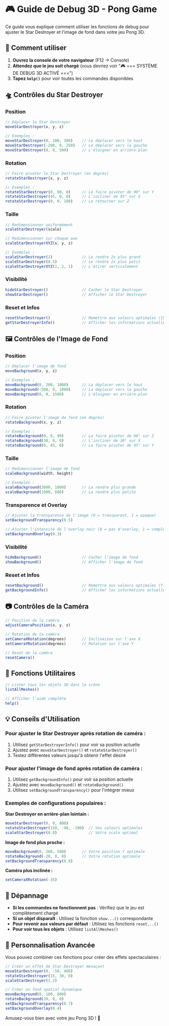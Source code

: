 # 🎮 Guide de Debug 3D - Pong Game

Ce guide vous explique comment utiliser les fonctions de debug pour ajuster le Star Destroyer et l'image de fond dans votre jeu Pong 3D.

## 🚀 Comment utiliser

1. **Ouvrez la console de votre navigateur** (F12 → Console)
2. **Attendez que le jeu soit chargé** (vous devriez voir "🎮 === SYSTÈME DE DEBUG 3D ACTIVÉ ===")
3. **Tapez `help()`** pour voir toutes les commandes disponibles

## 🛸 Contrôles du Star Destroyer

### Position
```javascript
// Déplacer le Star Destroyer
moveStarDestroyer(x, y, z)

// Exemples :
moveStarDestroyer(0, 100, 300)    // Le déplacer vers le haut
moveStarDestroyer(-200, 0, 250)   // Le déplacer vers la gauche
moveStarDestroyer(0, 0, 500)      // L'éloigner en arrière-plan
```

### Rotation
```javascript
// Faire pivoter le Star Destroyer (en degrés)
rotateStarDestroyer(x, y, z)

// Exemples :
rotateStarDestroyer(0, 90, 0)     // Le faire pivoter de 90° sur Y
rotateStarDestroyer(45, 0, 0)     // L'incliner de 45° sur X
rotateStarDestroyer(0, 0, 180)    // Le retourner sur Z
```

### Taille
```javascript
// Redimensionner uniformément
scaleStarDestroyer(scale)

// Redimensionner sur chaque axe
scaleStarDestroyerXYZ(x, y, z)

// Exemples :
scaleStarDestroyer(2)             // Le rendre 2x plus grand
scaleStarDestroyer(0.5)           // Le rendre 2x plus petit
scaleStarDestroyerXYZ(1, 2, 1)    // L'étirer verticalement
```

### Visibilité
```javascript
hideStarDestroyer()               // Cacher le Star Destroyer
showStarDestroyer()               // Afficher le Star Destroyer
```

### Reset et Infos
```javascript
resetStarDestroyer()              // Remettre aux valeurs optimales (150°, -40°, -200°, scale 0.8)
getStarDestroyerInfo()            // Afficher les informations actuelles
```

## 🖼️ Contrôles de l'Image de Fond

### Position
```javascript
// Déplacer l'image de fond
moveBackground(x, y, z)

// Exemples :
moveBackground(0, 200, 1000)      // La déplacer vers le haut
moveBackground(-500, 0, 1000)     // La déplacer vers la gauche
moveBackground(0, 0, 1500)        // L'éloigner en arrière-plan
```

### Rotation
```javascript
// Faire pivoter l'image de fond (en degrés)
rotateBackground(x, y, z)

// Exemples :
rotateBackground(0, 0, 90)        // La faire pivoter de 90° sur Z
rotateBackground(30, 0, 0)        // L'incliner de 30° sur X
rotateBackground(0, 45, 0)        // La faire pivoter de 45° sur Y
```

### Taille
```javascript
// Redimensionner l'image de fond
scaleBackground(width, height)

// Exemples :
scaleBackground(3000, 1800)       // La rendre plus grande
scaleBackground(1000, 600)        // La rendre plus petite
```

### Transparence et Overlay
```javascript
// Ajuster la transparence de l'image (0 = transparent, 1 = opaque)
setBackgroundTransparency(0.5)

// Ajuster l'intensité de l'overlay noir (0 = pas d'overlay, 1 = complètement noir)
setBackgroundOverlay(0.3)
```

### Visibilité
```javascript
hideBackground()                  // Cacher l'image de fond
showBackground()                  // Afficher l'image de fond
```

### Reset et Infos
```javascript
resetBackground()                 // Remettre aux valeurs optimales (Y: 200, rotation: -20°)
getBackgroundInfo()               // Afficher les informations actuelles
```

## 📷 Contrôles de la Caméra

```javascript
// Position de la caméra
adjustCameraPosition(x, y, z)

// Rotation de la caméra
setCameraXRotation(degrees)       // Inclinaison sur l'axe X
setCameraYRotation(degrees)       // Rotation sur l'axe Y

// Reset de la caméra
resetCamera()
```

## 🔧 Fonctions Utilitaires

```javascript
// Lister tous les objets 3D dans la scène
listAllMeshes()

// Afficher l'aide complète
help()
```

## 💡 Conseils d'Utilisation

### Pour ajuster le Star Destroyer après rotation de caméra :
1. Utilisez `getStarDestroyerInfo()` pour voir sa position actuelle
2. Ajustez avec `moveStarDestroyer()` et `rotateStarDestroyer()`
3. Testez différentes valeurs jusqu'à obtenir l'effet désiré

### Pour ajuster l'image de fond après rotation de caméra :
1. Utilisez `getBackgroundInfo()` pour voir sa position actuelle
2. Ajustez avec `moveBackground()` et `rotateBackground()`
3. Utilisez `setBackgroundTransparency()` pour l'intégrer mieux

### Exemples de configurations populaires :

**Star Destroyer en arrière-plan lointain :**
```javascript
moveStarDestroyer(0, 0, 800)
rotateStarDestroyer(150, -40, -200)  // Vos valeurs optimales
scaleStarDestroyer(0.8)              // Votre scale optimal
```

**Image de fond plus proche :**
```javascript
moveBackground(0, 200, 500)       // Votre position Y optimale
rotateBackground(-20, 0, 0)       // Votre rotation optimale
setBackgroundTransparency(0.8)
```

**Caméra plus inclinée :**
```javascript
setCameraXRotation(-35)
```

## 🎯 Dépannage

- **Si les commandes ne fonctionnent pas** : Vérifiez que le jeu est complètement chargé
- **Si un objet disparaît** : Utilisez la fonction `show...()` correspondante
- **Pour revenir aux valeurs par défaut** : Utilisez les fonctions `reset...()`
- **Pour voir tous les objets** : Utilisez `listAllMeshes()`

## 🎨 Personnalisation Avancée

Vous pouvez combiner ces fonctions pour créer des effets spectaculaires :

```javascript
// Créer un effet de Star Destroyer menaçant
moveStarDestroyer(0, -50, 400)
rotateStarDestroyer(15, 30, 0)
scaleStarDestroyer(1.2)

// Créer un fond spatial dynamique
moveBackground(0, 100, 800)
rotateBackground(20, 0, 0)
setBackgroundTransparency(0.7)
setBackgroundOverlay(0.4)
```

Amusez-vous bien avec votre jeu Pong 3D ! 🚀 